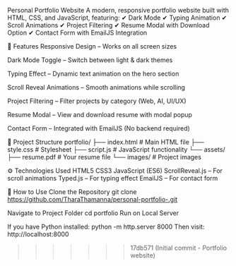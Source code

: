 
Personal Portfolio Website
A modern, responsive portfolio website built with HTML, CSS, and JavaScript, featuring:
✔ Dark Mode
✔ Typing Animation
✔ Scroll Animations
✔ Project Filtering
✔ Resume Modal with Download Option
✔ Contact Form with EmailJS Integration

📌 Features
Responsive Design – Works on all screen sizes

Dark Mode Toggle – Switch between light & dark themes

Typing Effect – Dynamic text animation on the hero section

Scroll Reveal Animations – Smooth animations while scrolling

Project Filtering – Filter projects by category (Web, AI, UI/UX)

Resume Modal – View and download resume with modal popup

Contact Form – Integrated with EmailJS (No backend required)

📂 Project Structure
portfolio/
├── index.html        # Main HTML file
├── style.css         # Stylesheet
├── script.js         # JavaScript functionality
└── assets/
    ├── resume.pdf    # Your resume file
    └── images/       # Project images

⚙️ Technologies Used
HTML5
CSS3
JavaScript (ES6)
ScrollReveal.js – For scroll animations
Typed.js – For typing effect
EmailJS – For contact form

🚀 How to Use
Clone the Repository
git clone https://github.com/TharaThamanna/personal-portfolio-.git

Navigate to Project Folder
cd portfolio
Run on Local Server

If you have Python installed:
python -m http.server 8000
Then visit: http://localhost:8000


>>>>>>> 17db571 (Initial commit - Portfolio website)
